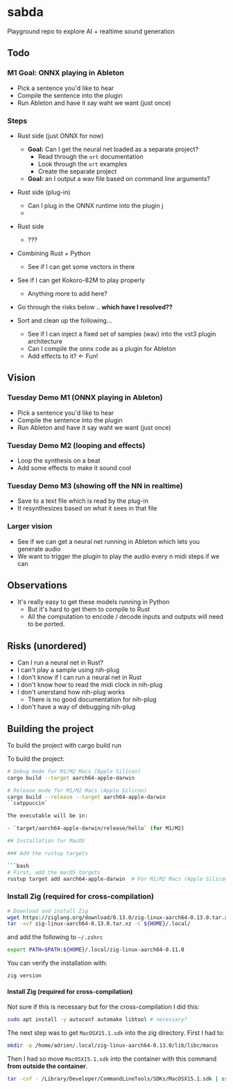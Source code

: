 # sabda

Playground repo to explore AI + realtime sound generation

## Todo

### M1 Goal: ONNX playing in Ableton

- Pick a sentence you'd like to hear
- Compile the sentence into the plugin
- Run Ableton and have it say waht we want (just once)

### Steps

- Rust side (just ONNX for now)
    - **Goal:** Can I get the neural net loaded as a separate project?
        - Read through the `ort` documentation
        - Look through the `ort` examples
        - Create the separate project
    - **Goal:** an I output a wav file based on command line arguments?
- Rust side (plug-in)
    - Can I plug in the ONNX runtime into the plugin j
    -
- Rust side
    - ???
- Combining Rust + Python
    - See if I can get some vectors in there

- See if I can get Kokoro-82M to play properly
    - Anything more to add here?
- Go through the risks below .. **which have I resolved??**
- Sort and clean up the following...
    - See if I can inject a fixed set of samples (wav) into the vst3 plugin architecture
    - Can I compile the onnx code as a plugin for Ableton
    - Add effects to it? <- Fun!

## Vision

### Tuesday Demo M1 (ONNX playing in Ableton)

- Pick a sentence you'd like to hear
- Compile the sentence into the plugin
- Run Ableton and have it say waht we want (just once)

### Tuesday Demo M2 (looping and effects)

- Loop the synthesis on a beat
- Add some effects to make it sound cool

### Tuesday Demo M3 (showing off the NN in realtime)

- Save to a text file which is read by the plug-in
- It resynthesizes based on what it sees in that file

### Larger vision

- See if we can get a neural net running in Ableton which lets you generate audio
- We want to trigger the plugin to play the audio every n midi steps if we can

## Observations

- It's really easy to get these models running in Python
    - But it's hard to get them to compile to Rust
    - All the computation to encode / decode inputs and outputs will need to be ported.

## Risks (unordered)

- Can I run a neural net in Rust?
- I can't play a sample using nih-plug
- I don't know if I can run a neural net in Rust
- I don't know how to read the midi clock in nih-plug
- I don't unerstand how nih-plug works
    - There is no good documentation for nih-plug
- I don't have a way of debugging nih-plug

## Building the project

To build the project with cargo build run

To build the project:

```bash
# Debug mode for M1/M2 Macs (Apple Silicon)
cargo build --target aarch64-apple-darwin

# Release mode for M1/M2 Macs (Apple Silicon)
cargo build --release --target aarch64-apple-darwin
``catppuccin`

The executable will be in:

- `target/aarch64-apple-darwin/release/hello` (for M1/M2)

## Installation for MacOS

### Add the rustup targets

```bash
# First, add the macOS targets
rustup target add aarch64-apple-darwin  # For M1/M2 Macs (Apple Silicon)
```

### Install Zig (required for cross-compilation)

```sh
# Download and install Zig
wget https://ziglang.org/download/0.13.0/zig-linux-aarch64-0.13.0.tar.xz
tar -xvf zig-linux-aarch64-0.13.0.tar.xz -C ${HOME}/.local/
```

and add the following to `~/.zshrc`

```sh
export PATH=$PATH:${HOME}/.local/zig-linux-aarch64-0.11.0
```

You can verify the installation with:

```sh
zig version
```

#### Install Zig (required for cross-compilation)

Not sure if this is necessary but for the cross-compilation I did this:

```sh
sudo apt install -y autoconf automake libtool # necessary?
```

The next step was to get `MacOSX15.1.sdk` into the zig directory. First I had to:

```sh
mkdir -p /home/adrien/.local/zig-linux-aarch64-0.13.0/lib/libc/macos
```

Then I had so move `MacOSX15.1.sdk` into the container with this command
**from outside the container**.

```sh
tar -cvf - /Library/Developer/CommandLineTools/SDKs/MacOSX15.1.sdk | ssh adrien@test-4 'tar -xvf - -C /home/adrien/.local/zig-linux-aarch64-0.13.0/lib/libc/macos'
```

